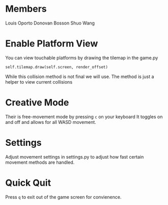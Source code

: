 # Members

Louis Oporto
Donovan Bosson
Shuo Wang

# Enable Platform View
You can view touchable platforms by drawing the tilemap in the game.py

`self.tilemap.draw(self.screen, render_offset)`

While this collision method is not final we will use.
The method is just a helper to view current collisions

# Creative Mode
Their is free-movement mode by pressing `c` on your keyboard
It toggles on and off and allows for all WASD movement.

# Settings
Adjust movement settings in settings.py to adjust how fast certain movement methods are handled.

# Quick Quit
Press `q` to exit out of the game screen for convienence.
